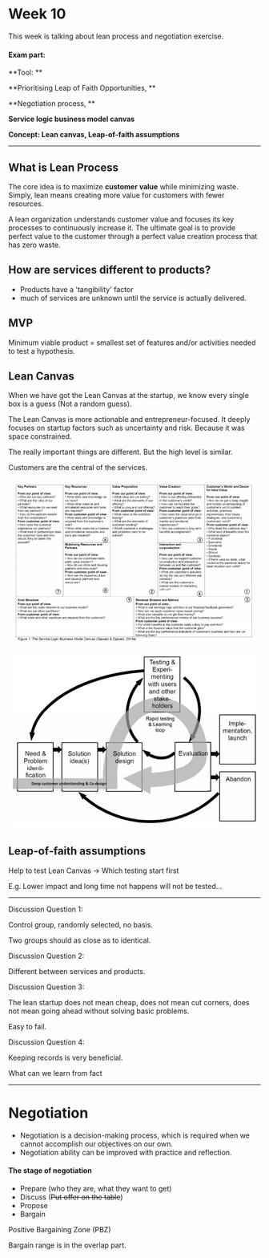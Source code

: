 # Week 10

This week is talking about lean process and negotiation exercise.



#### Exam part:

**Tool: **

**Prioritising Leap of Faith Opportunities, **

**Negotiation process, **

**Service logic business model canvas**



**Concept: Lean canvas, Leap‐of‐faith assumptions**



---



## What is Lean Process

The core idea is to maximize **customer value** while minimizing waste. Simply, lean means creating more value for customers with fewer resources.

A lean organization understands customer value and focuses its key processes to continuously increase it. The ultimate goal is to provide perfect value to the customer through a perfect value creation process that has zero waste.



## How are services different to products?

* Products have a 'tangibility' factor 
* much of services are unknown until the service is actually delivered.



## MVP

Minimum viable product = smallest set of features and/or activities needed to test a hypothesis.



## Lean Canvas

When we have got the Lean Canvas at the startup, we know every single box is a guess (Not a random guess).

The Lean Canvas is more actionable and entrepreneur-focused. It deeply focuses on startup factors such as uncertainty and risk. Because it was space constrained.

The really important things are different. But the high level is similar.

Customers are the central of the services.

![1](PIC/week10_1.png)

![2](PIC/week10_2.png)

## Leap‐of‐faith assumptions

Help to test Lean Canvas -> Which testing start first

E.g. Lower impact and long time not happens will not be tested...





---



Discussion Question 1:

Control group, randomly selected, no basis. 

Two groups should as close as to identical.



Discussion Question 2:

Different between services and products.



Discussion Question 3:

The lean startup does not mean cheap, does not mean cut corners, does not mean going ahead without solving basic problems. 

Easy to fail.



Discussion Question 4:

Keeping records is very beneficial.

What can we learn from fact



-----



# Negotiation



* Negotiation is a decision-making process, which is required when we cannot accomplish our objectives on our own.
* Negotiation ability can be improved with practice and reflection.



#### The stage of negotiation

* Prepare (who they are, what they want to get)
* Discuss (~~Put offer on the table~~)
* Propose
* Bargain



Positive Bargaining Zone (PBZ)

Bargain range is in the overlap part.